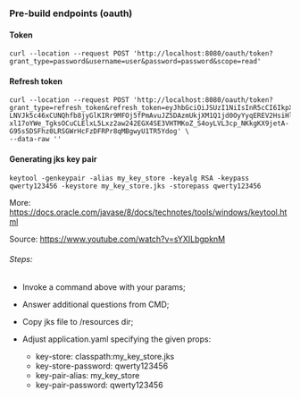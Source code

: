 ### Pre-build endpoints (oauth)

#### Token

```
curl --location --request POST 'http://localhost:8080/oauth/token?grant_type=password&username=user&password=password&scope=read'
```

#### Refresh token
```
curl --location --request POST 'http://localhost:8080/oauth/token?grant_type=refresh_token&refresh_token=eyJhbGciOiJSUzI1NiIsInR5cCI6IkpXVCJ9.eyJjb21wYW55X2lkIjoxLCJ1c2VyX2lkIjoyLCJ1c2VyX25hbWUiOiJibGFjayIsImF0aSI6Im9wZTctSnkxbGRpNmdUVzFZWW5RUjNBekwycyIsImNvbXBhbnkiOiJJQk0iLCJleHAiOjE2NTk0MzgyNzUsImF1dGhvcml0aWVzIjpbIlJPTEVfQURNSU4iXSwianRpIjoiUXRlUmZHbmFSVXBJX2lrNnlzSGNWTm8yZEFnIiwiY2xpZW50X2lkIjoiY2xpZW50SWQifQ.bFLMy8oCvSntPIrm7teI66PMzQGJYU55QrJx0FIV9oqnOWVPcUzlhrZtsw65SPyhUHW1h0XshfWlkptScK_DPnbOt9zz0QKP3PKR40kSNJm-LNVJk5c46xCUNQhfb8jyGlKIRr9MFOj5fPmAvuJZ5DAzmUkjXM1Q1jd0OyYyqEREV2HsiHlZfxbR4ZX0_iWvycVX5Ha2izCVwcyCX_N34CchJPTfDaIgGt4hK-xl17oYWe_TgksOCuCLElxL5Lxz2aw242EGX4SE3VHTMKoZ_S4oyLVL3cp_NKkgKX9jetA-G95s5DSFhz0LRSGWrHcFzDFRPr8qMBgwyU1TR5Ydog' \
--data-raw ''
```

#### Generating jks key pair

```
keytool -genkeypair -alias my_key_store -keyalg RSA -keypass qwerty123456 -keystore my_key_store.jks -storepass qwerty123456
```

More: https://docs.oracle.com/javase/8/docs/technotes/tools/windows/keytool.html

Source: https://www.youtube.com/watch?v=sYXILbgpknM

###### Steps:

- Invoke a command above with your params;
- Answer additional questions from CMD;
- Copy jks file to /resources dir;
- Adjust application.yaml specifying the given props:

    - key-store: classpath:my_key_store.jks 
    - key-store-password: qwerty123456 
    - key-pair-alias: my_key_store 
    - key-pair-password: qwerty123456